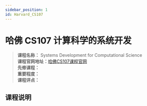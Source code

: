 ```yaml
---
sidebar_position: 1
id: Harvard_CS107 
---
```


# 哈佛 CS107 计算科学的系统开发



>**课程名称：** Systems Development for Computational Science   
**课程官网地址：**[哈佛CS107课程官网](https://harvard-iacs.github.io/2020-CS107/)    
**先修课程：**     
**重要程度：**      
**课程评点：**      


## 课程说明





